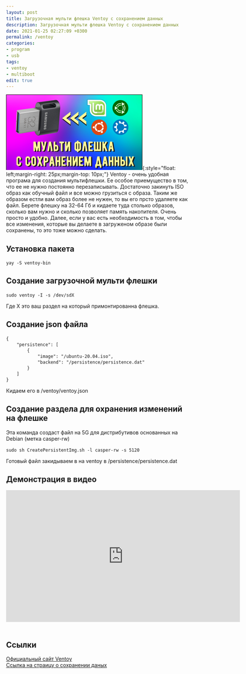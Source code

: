 ```yaml
---
layout: post
title: Загрузочная мульти флешка Ventoy c сохранением данных
description: Загрузочная мульти флешка Ventoy c сохранением данных
date: 2021-01-25 02:27:09 +0300
permalink: /ventoy
categories: 
- program
- usb
tags:
- ventoy
- multiboot
edit: true
---
```

![Загрузочная мульти флешка Ventoy c сохранением данных](../img/ventoy.png){:style="float: left;margin-right: 25px;margin-top: 10px;"} Ventoy - очень удобная програма для создания мультифлешки. Ее особое приемущество в том, что ее не нужно постоянно перезаписывать. Достаточно закинуть ISO образ как обучный файл и все можно грузиться с образа. Таким же образом естли вам образ более не нужен, то вы его прсто удаляете как файл.
Берете флешку на 32-64 Гб и кидаете туда столько образов, сколько вам нужно и сколько позволяет память накопителя. Очень просто и удобно.
Далее, если у вас есть необходимость в том, чтобы все изменения, которые вы делаете в загруженом образе были сохранены, то это тоже можно сделать.

## Установка пакета  

```
yay -S ventoy-bin
```

## Создание загрузочной мульти флешки  

```
sudo ventoy -I -s /dev/sdX
```
Где Х это ваш раздел на который примонтированна флешка. 

## Создание json файла

```
{
    "persistence": [
        {
            "image": "/ubuntu-20.04.iso",
            "backend": "/persistence/persistence.dat"
        }
    ]
}
```
Кидаем его в /ventoy/ventoy.json

## Создание раздела для охранения изменений на флешке
Эта команда создаст файл на 5G для дистрибутивов основанных на Debian (метка casper-rw)

```
sudo sh CreatePersistentImg.sh -l casper-rw -s 5120
```
Готовый файл закидываем в на ventoy в /persistence/persistence.dat

## Демонстрация в видео
<div class="embed-responsive embed-responsive-16by9">
    <iframe frameborder="0" height="360" width="640" src="https://www.youtube.com/embed/ZNL9pK8wVmw?rel=0" ></iframe>
</div><br>

## Ссылки
[Официальный сайт Ventoy](https://ventoy.net)<br>
[Ссылка на страицу о сохранении даных](https://ventoy.net/en/plugin_persistence.html)<br>
